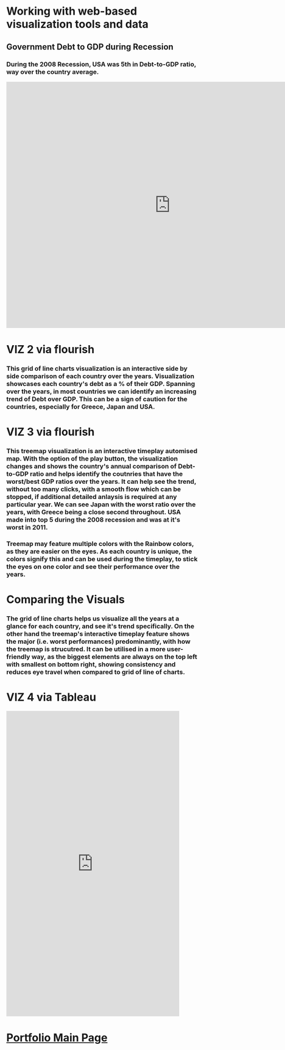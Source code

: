 # Working with web-based visualization tools and data

## Government Debt to GDP during Recession

### During the 2008 Recession, USA was 5th in Debt-to-GDP ratio, way over the country average. 

<iframe src="https://data.oecd.org/chart/6vi6" width="860" height="645" style="border: 0" mozallowfullscreen="true" webkitallowfullscreen="true" allowfullscreen="true"><a href="https://data.oecd.org/chart/6vi6" target="_blank">OECD Chart: General government debt, Total, % of GDP, Annual, 2008</a></iframe>


# VIZ 2 via flourish

### This grid of line charts visualization is an interactive side by side comparison of each country over the years. Visualization showcases each country's debt as a % of their GDP. Spanning over the years, in most countries we can identify an increasing trend of Debt over GDP. This can be a sign of caution for the countries, especially for Greece, Japan and USA. 

<div class="flourish-embed flourish-chart" data-src="visualisation/7675634"><script src="https://public.flourish.studio/resources/embed.js"></script></div>

# VIZ 3 via flourish

### This treemap visualization is an interactive timeplay automised map. With the option of the play button, the visualization changes and shows the country's annual comparison of Debt-to-GDP ratio and helps identify the coutnries that have the worst/best GDP ratios over the years. It can help see the trend, without too many clicks, with a smooth flow which can be stopped, if additional detailed anlaysis is required at any particular year. We can see Japan with the worst ratio over the years, with Greece being a close second throughout. USA made into top 5 during the 2008 recession and was at it's worst in 2011. 

<div class="flourish-embed flourish-hierarchy" data-src="visualisation/7676681"><script src="https://public.flourish.studio/resources/embed.js"></script></div>

### Treemap may feature multiple colors with the Rainbow colors, as they are easier on the eyes. As each country is unique, the colors signify this and can be used during the timeplay, to stick the eyes on one color and see their performance over the years.

# Comparing the Visuals

### The grid of line charts helps us visualize all the years at a glance for each country, and see it's trend specifically. On the other hand the treemap's interactive timeplay feature shows the major (i.e. worst performances) predominantly, with how the treemap is strucutred. It can be utilised in a more user-friendly way, as the biggest elements are always on the top left with smallest on bottom right, showing consistency and reduces eye travel when compared to grid of line of charts. 



# VIZ 4 via Tableau
  
  <iframe
  src = "https://public.tableau.com/views/OECDDataVisualization/Dashboard1?:showVizHome=no&:embed=true" width="90%" height="800" seamless frameborder="0"
scrolling="no"></iframe>

# [Portfolio Main Page](https://masoom1111.github.io/portfolio/)
